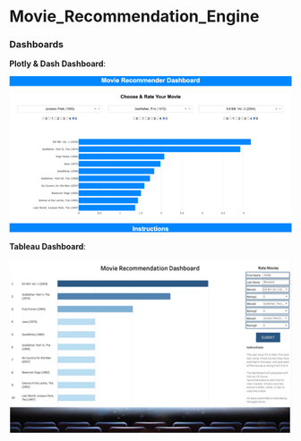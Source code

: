 # Movie_Recommendation_Engine

### Dashboards

**Plotly & Dash Dashboard**:

![](ReadMe_Images/Dash2.png)

**Tableau Dashboard**:

![](ReadMe_Images/Dash1.png)
